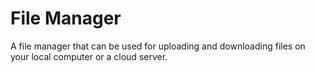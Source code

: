 # File Manager
A file manager that can be used for uploading and downloading files on your local computer or a cloud server.
